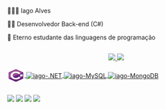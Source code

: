 🙋🏽‍♂️ Iago Alves

👩‍💻 Desenvolvedor Back-end (C#)

📃 Eterno estudante das linguagens de programação 
##

<div align="center">
  <a href="https://github.com/rafaballerini">
  <img height="180em" src="https://github-readme-stats.vercel.app/api?username=iagoalves10&show_icons=true&theme=white&include_all_commits=true&count_private=true"/>
  <img height="180em" src="https://github-readme-stats.vercel.app/api/top-langs/?username=iagoalves10&layout=compact&langs_count=7&theme=white"/>
</div>

<div style="display: inline_block"><br>
  <img align="center" alt="iago-Csharp" height="30" width="40" src="https://raw.githubusercontent.com/devicons/devicon/master/icons/csharp/csharp-original.svg">
  <img align="center" alt="iago-.NET" height="30" width="40" src="https://img.shields.io/badge/.NET-5C2D91?style=for-the-badge&logo=.net&logoColor=white.svg">
  <img align="center" alt="iago-MySQL" height="30" width="40" src="https://img.shields.io/badge/MySQL-00000F?style=for-the-badge&logo=mysql&logoColor=white.svg">
  <img align="center" alt="iago-MongoDB" height="30" width="40" src="https://img.shields.io/badge/MongoDB-4EA94B?style=for-the-badge&logo=mongodb&logoColor=white.svg">
</div>
 
  ##
 
<div> 

  <a href="https://instagram.com/iagoalves09" target="_blank"><img src="https://img.shields.io/badge/-Instagram-%23E4405F?style=for-the-badge&logo=instagram&logoColor=white" target="_blank"></a>
 <a href="https://discord.gg/iagoalves" target="_blank"><img src="https://img.shields.io/badge/Discord-7289DA?style=for-the-badge&logo=discord&logoColor=white" target="_blank"></a> 
  <a href = "mailto:iago20700@gmail.com"><img src="https://img.shields.io/badge/-Gmail-%23333?style=for-the-badge&logo=gmail&logoColor=white" target="_blank"></a>
  <a href="https://www.linkedin.com/in/iago-alves-629a45199" target="_blank"><img src="https://img.shields.io/badge/-LinkedIn-%230077B5?style=for-the-badge&logo=linkedin&logoColor=white" target="_blank"></a> 

    
